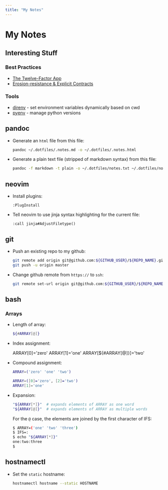 ```yaml
---
title: "My Notes"
---
```


# My Notes

## Interesting Stuff

### Best Practices
* [The Twelve-Factor App](https://12factor.net/)
* [Erosion-resistance & Explicit Contracts](https://blog.heroku.com/the_new_heroku_4_erosion_resistance_explicit_contracts)

### Tools
* [direnv](https://direnv.net/) - set environment variables dynamically based on cwd
* [pyenv](https://github.com/pyenv/pyenv) - manage python versions

## pandoc

* Generate an `html` file from this file:

  ```bash
  pandoc ~/.dotfiles/.notes.md -o ~/.dotfiles/.notes.html
  ```

* Generate a plain text file (stripped of markdown syntax) from this file:

  ```bash
  pandoc -f markdown -t plain -o ~/.dotfiles/notes.txt ~/.dotfiles/notes.md
  ```

## neovim

* Install plugins:

  ```
  :PlugInstall
  ```

* Tell neovim to use jinja syntax highlighting for the current file:

  ```
  :call jinja#AdjustFiletype()
  ```

## git

* Push an existing repo to my github:

  ```bash
  git remote add origin git@github.com:${GITHUB_USER}/${REPO_NAME}.git
  git push -u origin master
  ```

* Change github remote from `https://` to `ssh`:

  ```bash
  git remote set-url origin git@github.com:${GITHUB_USER}/${REPO_NAME}.git
  ```

## bash

### Arrays

* Length of array:

  ```bash
  ${#ARRAY[@]}
  ```
* Index assignment:

  ARRAY[0]='zero'
  ARRAY[1]='one'
  ARRAY[${#ARRAY[@]}]='two'

* Compound assignment:

  ```bash
  ARRAY=('zero' 'one' 'two')

  ARRAY=([0]='zero', [2]='two')
  ARRAY[1]='one'
  ```

* Expansion:

  ```bash
  "${ARRAY[*]}"  # expands elements of ARRAY as one word
  "${ARRAY[@]}"  # expands elements of ARRAY as multiple words
  ```

  For the `@` case, the elements are joined by the first character of IFS:

  ```bash
  $ ARRAY=('one' 'two' 'three')
  $ IFS=:
  $ echo "${ARRAY[*]}"
  one:two:three
  $
  ```

## hostnamectl

* Set the `static` hostname:

  ```bash
  hostnamectl hostname --static HOSTNAME
  ```

